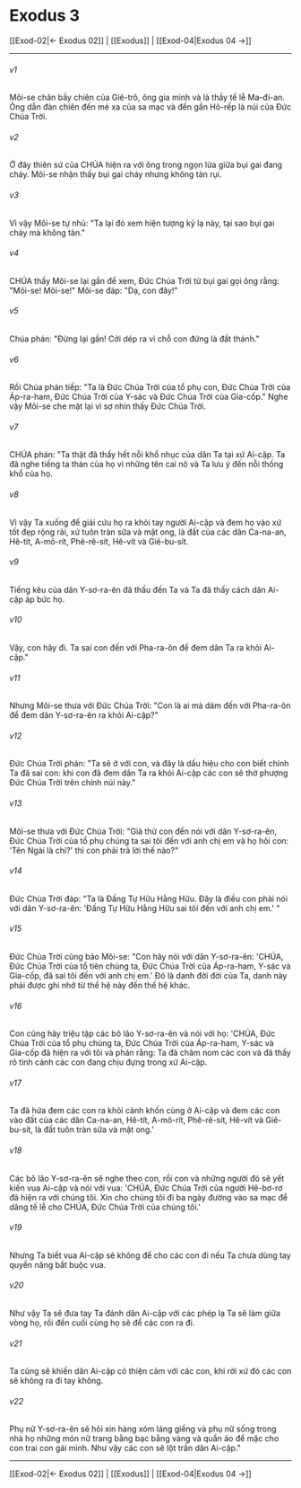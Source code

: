 # Exodus 3

[[Exod-02|← Exodus 02]] | [[Exodus]] | [[Exod-04|Exodus 04 →]]
***



###### v1 
Môi-se chăn bầy chiên của Giê-trô, ông gia mình và là thầy tế lễ Ma-đi-an. Ông dẫn đàn chiên đến mé xa của sa mạc và đến gần Hô-rếp là núi của Đức Chúa Trời. 

###### v2 
Ở đây thiên sứ của CHÚA hiện ra với ông trong ngọn lửa giữa bụi gai đang cháy. Môi-se nhận thấy bụi gai cháy nhưng không tàn rụi. 

###### v3 
Vì vậy Môi-se tự nhủ: "Ta lại đó xem hiện tượng kỳ lạ này, tại sao bụi gai cháy mà không tàn." 

###### v4 
CHÚA thấy Môi-se lại gần để xem, Đức Chúa Trời từ bụi gai gọi ông rằng: "Môi-se! Môi-se!" Môi-se đáp: "Dạ, con đây!" 

###### v5 
Chúa phán: "Đừng lại gần! Cởi dép ra vì chỗ con đứng là đất thánh." 

###### v6 
Rồi Chúa phán tiếp: "Ta là Đức Chúa Trời của tổ phụ con, Đức Chúa Trời của Áp-ra-ham, Đức Chúa Trời của Y-sác và Đức Chúa Trời của Gia-cốp." Nghe vậy Môi-se che mặt lại vì sợ nhìn thấy Đức Chúa Trời. 

###### v7 
CHÚA phán: "Ta thật đã thấy hết nỗi khổ nhục của dân Ta tại xứ Ai-cập. Ta đã nghe tiếng ta thán của họ vì những tên cai nô và Ta lưu ý đến nỗi thống khổ của họ. 

###### v8 
Vì vậy Ta xuống để giải cứu họ ra khỏi tay người Ai-cập và đem họ vào xứ tốt đẹp rộng rãi, xứ tuôn tràn sữa và mật ong, là đất của các dân Ca-na-an, Hê-tít, A-mô-rít, Phê-rê-sít, Hê-vít và Giê-bu-sít. 

###### v9 
Tiếng kêu của dân Y-sơ-ra-ên đã thấu đến Ta và Ta đã thấy cách dân Ai-cập áp bức họ. 

###### v10 
Vậy, con hãy đi. Ta sai con đến với Pha-ra-ôn để đem dân Ta ra khỏi Ai-cập." 

###### v11 
Nhưng Môi-se thưa với Đức Chúa Trời: "Con là ai mà dám đến với Pha-ra-ôn để đem dân Y-sơ-ra-ên ra khỏi Ai-cập?" 

###### v12 
Đức Chúa Trời phán: "Ta sẽ ở với con, và đây là dấu hiệu cho con biết chính Ta đã sai con: khi con đã đem dân Ta ra khỏi Ai-cập các con sẽ thờ phượng Đức Chúa Trời trên chính núi này." 

###### v13 
Môi-se thưa với Đức Chúa Trời: "Giả thử con đến nói với dân Y-sơ-ra-ên, Đức Chúa Trời của tổ phụ chúng ta sai tôi đến với anh chị em và họ hỏi con: 'Tên Ngài là chi?' thì con phải trả lời thế nào?" 

###### v14 
Đức Chúa Trời đáp: "Ta là Đấng Tự Hữu Hằng Hữu. Đây là điều con phải nói với dân Y-sơ-ra-ên: 'Đấng Tự Hữu Hằng Hữu sai tôi đến với anh chị em.' " 

###### v15 
Đức Chúa Trời cũng bảo Môi-se: "Con hãy nói với dân Y-sơ-ra-ên: 'CHÚA, Đức Chúa Trời của tổ tiên chúng ta, Đức Chúa Trời của Áp-ra-ham, Y-sác và Gia-cốp, đã sai tôi đến với anh chị em.' Đó là danh đời đời của Ta, danh này phải được ghi nhớ từ thế hệ này đến thế hệ khác. 

###### v16 
Con cũng hãy triệu tập các bô lão Y-sơ-ra-ên và nói với họ: 'CHÚA, Đức Chúa Trời của tổ phụ chúng ta, Đức Chúa Trời của Áp-ra-ham, Y-sác và Gia-cốp đã hiện ra với tôi và phán rằng: Ta đã chăm nom các con và đã thấy rõ tình cảnh các con đang chịu đựng trong xứ Ai-cập. 

###### v17 
Ta đã hứa đem các con ra khỏi cảnh khốn cùng ở Ai-cập và đem các con vào đất của các dân Ca-na-an, Hê-tít, A-mô-rít, Phê-rê-sít, Hê-vít và Giê-bu-sít, là đất tuôn tràn sữa và mật ong.' 

###### v18 
Các bô lão Y-sơ-ra-ên sẽ nghe theo con, rồi con và những người đó sẽ yết kiến vua Ai-cập và nói với vua: 'CHÚA, Đức Chúa Trời của người Hê-bơ-rơ đã hiện ra với chúng tôi. Xin cho chúng tôi đi ba ngày đường vào sa mạc để dâng tế lễ cho CHÚA, Đức Chúa Trời của chúng tôi.' 

###### v19 
Nhưng Ta biết vua Ai-cập sẽ không để cho các con đi nếu Ta chưa dùng tay quyền năng bắt buộc vua. 

###### v20 
Như vậy Ta sẽ đưa tay Ta đánh dân Ai-cập với các phép lạ Ta sẽ làm giữa vòng họ, rồi đến cuối cùng họ sẽ để các con ra đi. 

###### v21 
Ta cũng sẽ khiến dân Ai-cập có thiện cảm với các con, khi rời xứ đó các con sẽ không ra đi tay không. 

###### v22 
Phụ nữ Y-sơ-ra-ên sẽ hỏi xin hàng xóm láng giềng và phụ nữ sống trong nhà họ những món nữ trang bằng bạc bằng vàng và quần áo để mặc cho con trai con gái mình. Như vậy các con sẽ lột trần dân Ai-cập."

***
[[Exod-02|← Exodus 02]] | [[Exodus]] | [[Exod-04|Exodus 04 →]]
